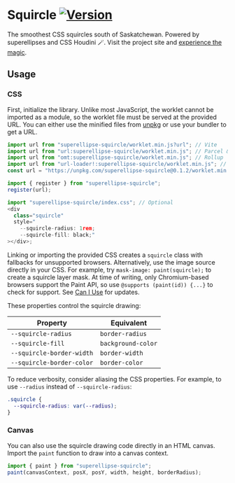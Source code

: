 # Squircle [![Version](https://img.shields.io/npm/v/superellipse-squircle)](https://www.npmjs.com/package/superellipse-squircle)

The smoothest CSS squircles south of Saskatchewan.
Powered by superellipses and CSS Houdini 🪄.
Visit the project site and [experience the
magic](https://tim-harding.github.io/squircle/).

## Usage

### CSS

First, initialize the library. Unlike most JavaScript, the worklet cannot be
imported as a module, so the worklet file must be served at the provided URL.
You can either use the minified files from [unpkg](https://unpkg.com/) or use
your bundler to get a URL.

```js
import url from "superellipse-squircle/worklet.min.js?url"; // Vite
import url from "url:superellipse-squircle/worklet.min.js"; // Parcel & WMR
import url from "omt:superellipse-squircle/worklet.min.js"; // Rollup
import url from "url-loader!:superellipse-squircle/worklet.min.js"; // WebPack 4 & 5
const url = "https://unpkg.com/superellipse-squircle@0.1.2/worklet.min.js"; // unpkg

import { register } from "superellipse-squircle";
register(url);

import "superellipse-squircle/index.css"; // Optional
<div
  class="squircle"
  style="
    --squircle-radius: 1rem;
    --squircle-fill: black;"
></div>;
```

Linking or importing the provided CSS creates a `squircle` class with fallbacks
for unsupported browsers. Alternatively, use the image source directly in your
CSS. For example, try `mask-image: paint(squircle);` to create a squircle layer
mask. At time of writing, only Chromium-based browsers support the Paint API, so
use `@supports (paint(id)) {...}` to check for support. See [Can I
Use](https://caniuse.com/css-paint-api) for updates.

These properties control the squircle drawing:

| Property                  | Equivalent         |
| ------------------------- | ------------------ |
| `--squircle-radius`       | `border-radius`    |
| `--squircle-fill`         | `background-color` |
| `--squircle-border-width` | `border-width`     |
| `--squircle-border-color` | `border-color`     |

To reduce verbosity, consider aliasing the CSS properties. For example, to use
`--radius` instead of `--squircle-radius`:

```css
.squircle {
  --squircle-radius: var(--radius);
}
```

### Canvas

You can also use the squircle drawing code directly in an HTML canvas. Import
the `paint` function to draw into a canvas context.

```js
import { paint } from "superellipse-squircle";
paint(canvasContext, posX, posY, width, height, borderRadius);
```
